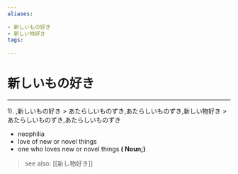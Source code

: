 ```yaml
---
aliases:
    
- 新しいもの好き
- 新しい物好き
tags:
    
---
```


# 新しいもの好き
---
1).
,新しいもの好き > あたらしいものずき,あたらしいものずき,新しい物好き > あたらしいものずき,あたらしいものずき

- neophilia
- love of new or novel things
- one who loves new or novel things
**( Noun;)**
> see also:  [[新し物好き]]
            